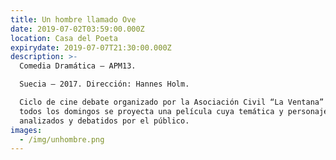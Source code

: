 ```yaml
---
title: Un hombre llamado Ove
date: 2019-07-02T03:59:00.000Z
location: Casa del Poeta
expirydate: 2019-07-07T21:30:00.000Z
description: >-
  Comedia Dramática – APM13.

  Suecia – 2017. Dirección: Hannes Holm.

  Ciclo de cine debate organizado por la Asociación Civil “La Ventana” donde
  todos los domingos se proyecta una película cuya temática y personajes son
  analizados y debatidos por el público.
images:
  - /img/unhombre.png
---
```



